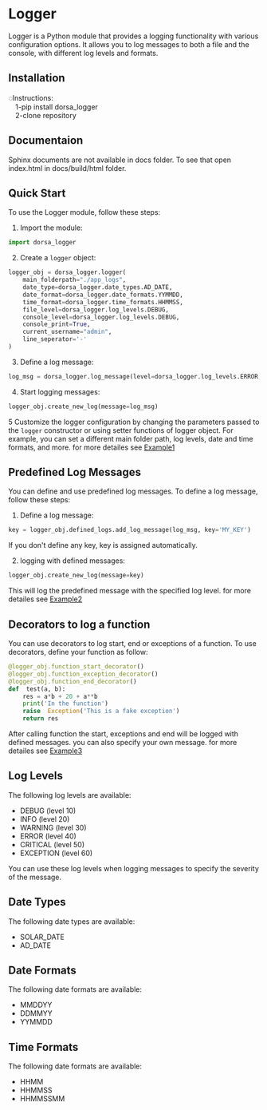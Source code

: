 
# Logger

Logger is a Python module that provides a logging functionality with various configuration options. It allows you to log messages to both a file and the console, with different log levels and formats.

## Installation

◌Instructions:  
 1-pip install dorsa_logger  
 2-clone repository

## Documentaion
Sphinx documents are not available in docs folder.
To see that open index.html in docs/build/html folder.

## Quick Start

To use the Logger module, follow these steps:

1.  Import the module: 
``` python
import dorsa_logger
```

2.  Create a `logger` object:
``` python
logger_obj = dorsa_logger.logger(
	main_folderpath="./app_logs",
	date_type=dorsa_logger.date_types.AD_DATE,
	date_format=dorsa_logger.date_formats.YYMMDD,
	time_format=dorsa_logger.time_formats.HHMMSS,
	file_level=dorsa_logger.log_levels.DEBUG,
	console_level=dorsa_logger.log_levels.DEBUG,
	console_print=True,
	current_username="admin",
	line_seperator='-'
)
```

3. Define a log message:
```python
log_msg = dorsa_logger.log_message(level=dorsa_logger.log_levels.ERROR, message="An error occurred", code="ERR000")
```

4.  Start logging messages:
``` python
logger_obj.create_new_log(message=log_msg)
```

5  Customize the logger configuration by changing the parameters passed to the `logger` constructor or using setter functions of logger object. For example, you can set a different main folder path, log levels, date and time formats, and more. for more detailes see [Example1](Examples/example1.py)

## Predefined Log Messages

You can define and use predefined log messages. To define a log message, follow these steps:
1.  Define a log message:
```python
key = logger_obj.defined_logs.add_log_message(log_msg, key='MY_KEY')
```
If you don't define any key, key is assigned automatically. 

2. logging with defined messages:
```python
logger_obj.create_new_log(message=key)
```
This will log the predefined message with the specified log level. for more detailes see [Example2](Examples/example2.py)

## Decorators to log a function

You can use decorators to log start, end or exceptions of a function. To use decorators, define your function as follow:
```python
@logger_obj.function_start_decorator()
@logger_obj.function_exception_decorator()
@logger_obj.function_end_decorator()
def  test(a, b):
	res = a*b + 20 + a**b
	print('In the function')
	raise  Exception('This is a fake exception')
	return res
```
After calling function the start, exceptions and end will be logged with defined messages. you can also specify your own message. for more detailes see [Example3](Examples/example3.py)

## Log Levels

The following log levels are available:

-   DEBUG (level 10)
-   INFO (level 20)
-   WARNING (level 30)
-   ERROR (level 40)
-   CRITICAL (level 50)
-   EXCEPTION (level 60)

You can use these log levels when logging messages to specify the severity of the message.

## Date Types

The following date types are available:

-   SOLAR_DATE
- AD_DATE

## Date Formats

The following date formats are available:

- MMDDYY
- DDMMYY
- YYMMDD

## Time Formats

The following date formats are available:

- HHMM
- HHMMSS
- HHMMSSMM


